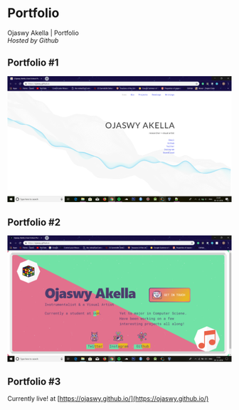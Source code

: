 # Portfolio
Ojaswy Akella | Portfolio  
*Hosted by Github*

## Portfolio #1 

![](https://github.com/Ojaswy/Ojaswy.github.io/blob/master/website1/portfolio1.PNG)

## Portfolio #2

![](https://github.com/Ojaswy/Ojaswy.github.io/blob/master/website2/portfolio2.PNG)

## Portfolio #3

Currently live! at  [https://ojaswy.github.io/](https://ojaswy.github.io/)

